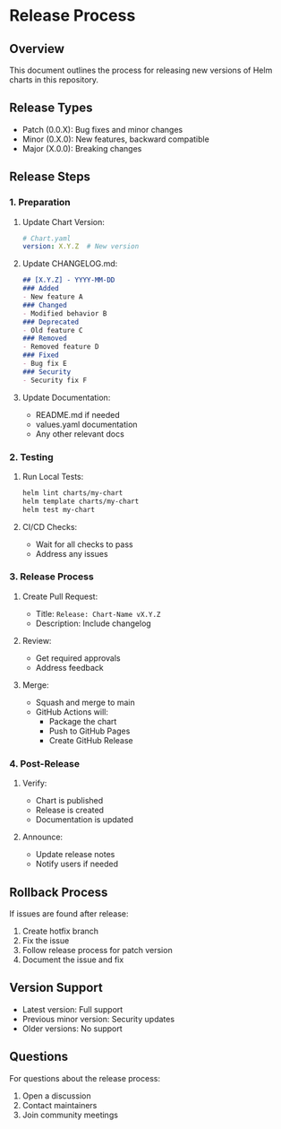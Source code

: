 # Release Process

## Overview

This document outlines the process for releasing new versions of Helm charts in this repository.

## Release Types

- Patch (0.0.X): Bug fixes and minor changes
- Minor (0.X.0): New features, backward compatible
- Major (X.0.0): Breaking changes

## Release Steps

### 1. Preparation

1. Update Chart Version:
   ```yaml
   # Chart.yaml
   version: X.Y.Z  # New version
   ```

2. Update CHANGELOG.md:
   ```markdown
   ## [X.Y.Z] - YYYY-MM-DD
   ### Added
   - New feature A
   ### Changed
   - Modified behavior B
   ### Deprecated
   - Old feature C
   ### Removed
   - Removed feature D
   ### Fixed
   - Bug fix E
   ### Security
   - Security fix F
   ```

3. Update Documentation:
   - README.md if needed
   - values.yaml documentation
   - Any other relevant docs

### 2. Testing

1. Run Local Tests:
   ```bash
   helm lint charts/my-chart
   helm template charts/my-chart
   helm test my-chart
   ```

2. CI/CD Checks:
   - Wait for all checks to pass
   - Address any issues

### 3. Release Process

1. Create Pull Request:
   - Title: `Release: Chart-Name vX.Y.Z`
   - Description: Include changelog

2. Review:
   - Get required approvals
   - Address feedback

3. Merge:
   - Squash and merge to main
   - GitHub Actions will:
     - Package the chart
     - Push to GitHub Pages
     - Create GitHub Release

### 4. Post-Release

1. Verify:
   - Chart is published
   - Release is created
   - Documentation is updated

2. Announce:
   - Update release notes
   - Notify users if needed

## Rollback Process

If issues are found after release:

1. Create hotfix branch
2. Fix the issue
3. Follow release process for patch version
4. Document the issue and fix

## Version Support

- Latest version: Full support
- Previous minor version: Security updates
- Older versions: No support

## Questions

For questions about the release process:
1. Open a discussion
2. Contact maintainers
3. Join community meetings
